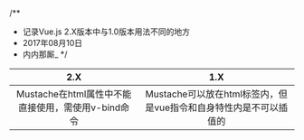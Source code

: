 /**
 * 记录Vue.js 2.X版本中与1.0版本用法不同的地方
 * 2017年08月10日
 * 内内那厮_
 */

|2.X|1.X|
|:--:|:--:|
|Mustache在html属性中不能直接使用，需使用v-bind命令|Mustache可以放在html标签内，但是vue指令和自身特性内是不可以插值的|
